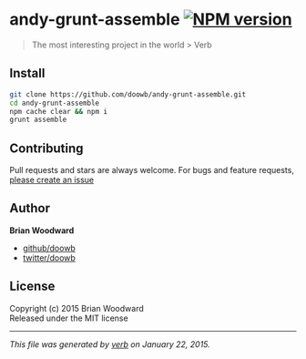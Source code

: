 # andy-grunt-assemble [![NPM version](https://badge.fury.io/js/andy-grunt-assemble.svg)](http://badge.fury.io/js/andy-grunt-assemble)

> The most interesting project in the world > Verb

## Install

```bash
git clone https://github.com/doowb/andy-grunt-assemble.git
cd andy-grunt-assemble
npm cache clear && npm i
grunt assemble
```

## Contributing
Pull requests and stars are always welcome. For bugs and feature requests, [please create an issue](https://github.com/doowb/andy-grunt-assemble/issues)

## Author

**Brian Woodward**
 
+ [github/doowb](https://github.com/doowb)
+ [twitter/doowb](http://twitter.com/doowb) 

## License
Copyright (c) 2015 Brian Woodward  
Released under the MIT license

***

_This file was generated by [verb](https://github.com/assemble/verb) on January 22, 2015._
